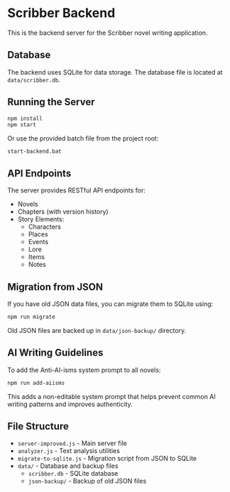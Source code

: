 # Scribber Backend

This is the backend server for the Scribber novel writing application.

## Database

The backend uses SQLite for data storage. The database file is located at `data/scribber.db`.

## Running the Server

```bash
npm install
npm start
```

Or use the provided batch file from the project root:
```
start-backend.bat
```

## API Endpoints

The server provides RESTful API endpoints for:
- Novels
- Chapters (with version history)
- Story Elements:
  - Characters
  - Places
  - Events
  - Lore
  - Items
  - Notes

## Migration from JSON

If you have old JSON data files, you can migrate them to SQLite using:
```bash
npm run migrate
```

Old JSON files are backed up in `data/json-backup/` directory.

## AI Writing Guidelines

To add the Anti-AI-isms system prompt to all novels:
```bash
npm run add-aiisms
```

This adds a non-editable system prompt that helps prevent common AI writing patterns and improves authenticity.

## File Structure

- `server-improved.js` - Main server file
- `analyzer.js` - Text analysis utilities
- `migrate-to-sqlite.js` - Migration script from JSON to SQLite
- `data/` - Database and backup files
  - `scribber.db` - SQLite database
  - `json-backup/` - Backup of old JSON files